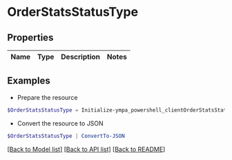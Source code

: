 # OrderStatsStatusType
## Properties

Name | Type | Description | Notes
------------ | ------------- | ------------- | -------------

## Examples

- Prepare the resource
```powershell
$OrderStatsStatusType = Initialize-ympa_powershell_clientOrderStatsStatusType 
```

- Convert the resource to JSON
```powershell
$OrderStatsStatusType | ConvertTo-JSON
```

[[Back to Model list]](../README.md#documentation-for-models) [[Back to API list]](../README.md#documentation-for-api-endpoints) [[Back to README]](../README.md)


